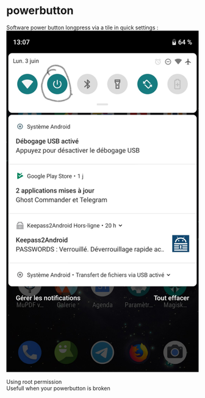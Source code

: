 # powerbutton
Software power button longpress via a tile in quick settings :  
![screenshot](/InkedScreenshot_20190603-130747_Trebuchet_LI.jpg?raw=true)

Using root permission  
Usefull when your powerbutton is broken
